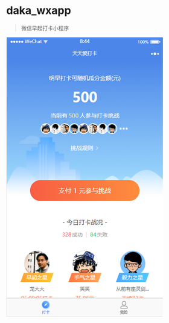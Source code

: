 # daka_wxapp
> 微信早起打卡小程序

![项目预览](https://raw.githubusercontent.com/lxmnet/daka_wxapp/master/20180208084432.png)

